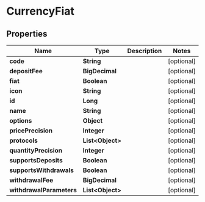 

# CurrencyFiat


## Properties

| Name | Type | Description | Notes |
|------------ | ------------- | ------------- | -------------|
|**code** | **String** |  |  [optional] |
|**depositFee** | **BigDecimal** |  |  [optional] |
|**fiat** | **Boolean** |  |  [optional] |
|**icon** | **String** |  |  [optional] |
|**id** | **Long** |  |  [optional] |
|**name** | **String** |  |  [optional] |
|**options** | **Object** |  |  [optional] |
|**pricePrecision** | **Integer** |  |  [optional] |
|**protocols** | **List&lt;Object&gt;** |  |  [optional] |
|**quantityPrecision** | **Integer** |  |  [optional] |
|**supportsDeposits** | **Boolean** |  |  [optional] |
|**supportsWithdrawals** | **Boolean** |  |  [optional] |
|**withdrawalFee** | **BigDecimal** |  |  [optional] |
|**withdrawalParameters** | **List&lt;Object&gt;** |  |  [optional] |



